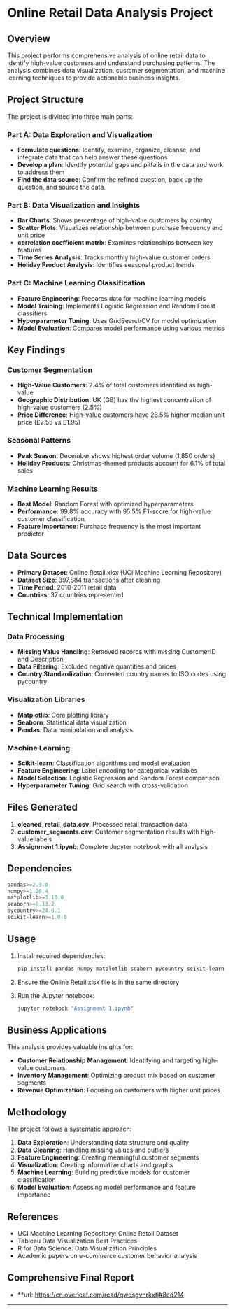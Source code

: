 # Online Retail Data Analysis Project

## Overview

This project performs comprehensive analysis of online retail data to identify high-value customers and understand purchasing patterns. The analysis combines data visualization, customer segmentation, and machine learning techniques to provide actionable business insights.

## Project Structure

The project is divided into three main parts:

### Part A: Data Exploration and Visualization
- **Formulate questions**: Identify, examine, organize, cleanse, and integrate data that can help answer these questions
- **Develop a plan**: Identify potential gaps and pitfalls in the data and work to address them
- **Find the data source**: Confirm the refined question, back up the question, and source the data.

### Part B: Data Visualization and Insights
- **Bar Charts**: Shows percentage of high-value customers by country
- **Scatter Plots**: Visualizes relationship between purchase frequency and unit price
- **correlation coefficient matrix**: Examines relationships between key features
- **Time Series Analysis**: Tracks monthly high-value customer orders
- **Holiday Product Analysis**: Identifies seasonal product trends

### Part C: Machine Learning Classification
- **Feature Engineering**: Prepares data for machine learning models
- **Model Training**: Implements Logistic Regression and Random Forest classifiers
- **Hyperparameter Tuning**: Uses GridSearchCV for model optimization
- **Model Evaluation**: Compares model performance using various metrics

## Key Findings

### Customer Segmentation
- **High-Value Customers**: 2.4% of total customers identified as high-value
- **Geographic Distribution**: UK (GB) has the highest concentration of high-value customers (2.5%)
- **Price Difference**: High-value customers have 23.5% higher median unit price (£2.55 vs £1.95)

### Seasonal Patterns
- **Peak Season**: December shows highest order volume (1,850 orders)
- **Holiday Products**: Christmas-themed products account for 6.1% of total sales

### Machine Learning Results
- **Best Model**: Random Forest with optimized hyperparameters
- **Performance**: 99.8% accuracy with 95.5% F1-score for high-value customer classification
- **Feature Importance**: Purchase frequency is the most important predictor

## Data Sources

- **Primary Dataset**: Online Retail.xlsx (UCI Machine Learning Repository)
- **Dataset Size**: 397,884 transactions after cleaning
- **Time Period**: 2010-2011 retail data
- **Countries**: 37 countries represented

## Technical Implementation

### Data Processing
- **Missing Value Handling**: Removed records with missing CustomerID and Description
- **Data Filtering**: Excluded negative quantities and prices
- **Country Standardization**: Converted country names to ISO codes using pycountry

### Visualization Libraries
- **Matplotlib**: Core plotting library
- **Seaborn**: Statistical data visualization
- **Pandas**: Data manipulation and analysis

### Machine Learning
- **Scikit-learn**: Classification algorithms and model evaluation
- **Feature Engineering**: Label encoding for categorical variables
- **Model Selection**: Logistic Regression and Random Forest comparison
- **Hyperparameter Tuning**: Grid search with cross-validation

## Files Generated

1. **cleaned_retail_data.csv**: Processed retail transaction data
2. **customer_segments.csv**: Customer segmentation results with high-value labels
3. **Assignment 1.ipynb**: Complete Jupyter notebook with all analysis

## Dependencies

```python
pandas>=2.3.0
numpy>=1.26.4
matplotlib>=3.10.0
seaborn>=0.13.2
pycountry>=24.6.1
scikit-learn>=1.0.0
```

## Usage

1. Install required dependencies:
   ```bash
   pip install pandas numpy matplotlib seaborn pycountry scikit-learn
   ```

2. Ensure the Online Retail.xlsx file is in the same directory

3. Run the Jupyter notebook:
   ```bash
   jupyter notebook "Assignment 1.ipynb"
   ```

## Business Applications

This analysis provides valuable insights for:
- **Customer Relationship Management**: Identifying and targeting high-value customers
- **Inventory Management**: Optimizing product mix based on customer segments
- **Revenue Optimization**: Focusing on customers with higher unit prices

## Methodology

The project follows a systematic approach:
1. **Data Exploration**: Understanding data structure and quality
2. **Data Cleaning**: Handling missing values and outliers
3. **Feature Engineering**: Creating meaningful customer segments
4. **Visualization**: Creating informative charts and graphs
5. **Machine Learning**: Building predictive models for customer classification
6. **Model Evaluation**: Assessing model performance and feature importance

## References

- UCI Machine Learning Repository: Online Retail Dataset
- Tableau Data Visualization Best Practices
- R for Data Science: Data Visualization Principles
- Academic papers on e-commerce customer behavior analysis

## Comprehensive Final Report 

- **url: https://cn.overleaf.com/read/qwdsgvnrkxtj#8cd214
---
